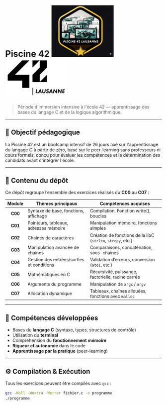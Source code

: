# Piscine 42 <img src="https://github.com/Julien-Quinodoz/42-project-badges/blob/main/badges/Piscine_42_lausanne.png" alt="42 Badge" width="200"> <img src="https://github.com/Julien-Quinodoz/42-project-badges/blob/main/badges/42_logo.svg" alt="42 Badge" width="200">
> Période d'immersion intensive à l'école 42 — apprentissage des bases du langage C et de la logique algorithmique.

---

## 🎯 Objectif pédagogique

La Piscine 42 est un bootcamp intensif de 26 jours axé sur l'apprentissage du langage C à partir de zéro, basé sur le peer-learning sans professeurs ni cours formels, conçu pour évaluer les compétences et la détermination des candidats avant d'intégrer l'école.

---

## 📘 Contenu du dépôt

Ce dépôt regroupe l’ensemble des exercices réalisés du **C00** au **C07** :

| Module | Thèmes principaux | Compétences acquises |
|:-------:|------------------|----------------------|
| **C00** | Syntaxe de base, fonctions, affichage | Compilation, Fonction write(), boucles |
| **C01** | Pointeurs, tableaux, adresses mémoire | Manipulation mémoire, fonctions simples |
| **C02** | Chaînes de caractères | Création de fonctions de la libC (`strlen`, `strcpy`, etc.) |
| **C03** | Manipulation avancée de chaînes | Comparaisons, concaténation, sous-chaînes |
| **C04** | Gestion des entrées/sorties et conditions | Validation d’erreurs, conversion (`atoi`, etc.) |
| **C05** | Mathématiques en C | Récursivité, puissance, factorielle, racine carrée |
| **C06** | Arguments du programme | Manipulation de `argc` / `argv` |
| **C07** | Allocation dynamique | Tableaux, chaînes allouées, fonctions avec `malloc` |

---

## 🧠 Compétences développées

- Bases du **langage C** (syntaxe, types, structures de contrôle)  
- Utilisation du **terminal**  
- Compréhension du **fonctionnement mémoire**  
- **Rigueur et autonomie** dans le code  
- **Apprentissage par la pratique** (peer-learning)

---

## ⚙️ Compilation & Exécution

Tous les exercices peuvent être compilés avec `gcc` :

```bash
gcc -Wall -Wextra -Werror fichier.c -o programme
./programme
